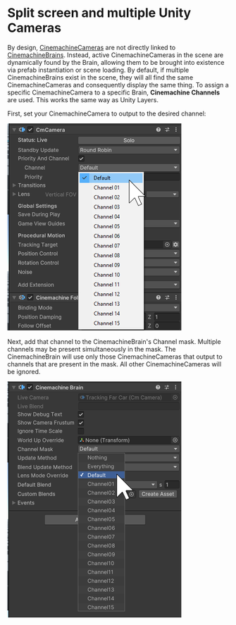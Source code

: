 # Split screen and multiple Unity Cameras

By design, [CinemachineCameras](CinemachineCamera.md) are not directly linked to [CinemachineBrains](CinemachineBrain.md).  Instead, active CinemachineCameras in the scene are dynamically found by the Brain, allowing them to be brought into existence via prefab instantiation or scene loading.  By default, if multiple CinemachineBrains exist in the scene, they will all find the same CinemachineCameras and consequently display the same thing.  To assign a specific CinemachineCamera to a specific Brain, **Cinemachine Channels** are used.  This works the same way as Unity Layers.  

First, set your CinemachineCamera to output to the desired channel:

![Cinemachine Channels Camera](images/CinemachineChannels-camera.png)

Next, add that channel to the CinemachineBrain's Channel mask.  Multiple channels may be present simultaneously in the mask.  The CinemachineBrain will use only those CinemachineCameras that output to channels that are present in the mask.  All other CinemachineCameras will be ignored.

![Cinemachine Channels Brain](images/CinemachineChannels-brain.png)


